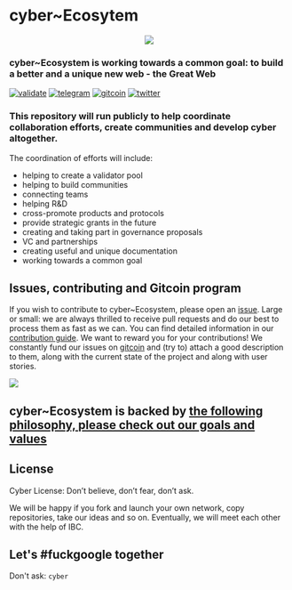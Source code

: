 # cyber~Ecosytem 
 
 <p align="center">
  <img src="https://i.postimg.cc/NM2Qsvw5/graph.png" />
</p>

### cyber~Ecosystem is working towards a common goal: to build a better and a unique new web - the Great Web

[![validate](https://img.shields.io/badge/Chain-Euler--4-success.svg?style=flat-square)](https://github.com/cybercongress/cyberd/blob/master/docs/run_validator.md)
[![telegram](https://img.shields.io/badge/Join%20Us%20On-Telegram-2599D2.svg?style=flat-square)](https://t.me/fuckgoogle)
[![gitcoin](https://img.shields.io/badge/Join%20Us%20On-Gitcoin-2599D2.svg?style=flat-square)](https://t.me/fuckgoogle)
[![twitter](https://img.shields.io/twitter/follow/cyber_devs?label=Follow)](https://twitter.com/@cyber_devs)

### This repository will run publicly to help coordinate collaboration efforts, create communities and develop cyber altogether.

The coordination of efforts will include: 
- helping to create a validator pool
- helping to build communities
- connecting teams
- helping R&D 
- cross-promote products and protocols 
- provide strategic grants in the future
- creating and taking part in governance proposals
- VC and partnerships
- creating useful and unique documentation
- working towards a common goal

## Issues, contributing and Gitcoin program

If you wish to contribute to cyber~Ecosystem, please open an [issue](https://github.com/cybercongress/congress/issues).
Large or small: we are always thrilled to receive pull requests and do our best to process them as fast as we can. You can find detailed information in our [contribution guide](https://github.com/cybercongress/congress/blob/12b3fd490276f06ec66d4b82ea346889ecec2179/.github/CONTRIBUTING.md).
We want to reward you for your contributions! We constantly fund our issues on [gitcoin](https://gitcoin.co/profile/cybercongress) and (try to) attach a good description to them, along with the current state of the project and along with user stories. 

<a href="https://gitcoin.co/explorer?q=cyberd">
 <img src="https://gitcoin.co/funding/embed?repo=https://github.com/cybercongress/cyberd">
</a>

## cyber~Ecosystem is backed by [the following philosophy, please check out our goals and values](https://github.com/cybercongress/congress)

## License

Cyber License: Don’t believe, don’t fear, don’t ask.

We will be happy if you fork and launch your own network, copy repositories, take our ideas and so on. Eventually, we will meet each other with the help of IBC.

## Let's #fuckgoogle together

Don't ask: `cyber`
